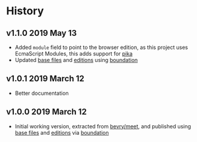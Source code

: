 # History

## v1.1.0 2019 May 13

- Added `module` field to point to the browser edition, as this project uses EcmaScript Modules, this adds support for [pika](https://www.pikapkg.com)
- Updated [base files](https://github.com/bevry/base) and [editions](https://editions.bevry.me) using [boundation](https://github.com/bevry/boundation)

## v1.0.1 2019 March 12

- Better documentation

## v1.0.0 2019 March 12

- Initial working version, extracted from [bevry/meet](https://github.com/bevry/meet), and published using [base files](https://github.com/bevry/base) and [editions](https://editions.bevry.me) via [boundation](https://github.com/bevry/boundation)
